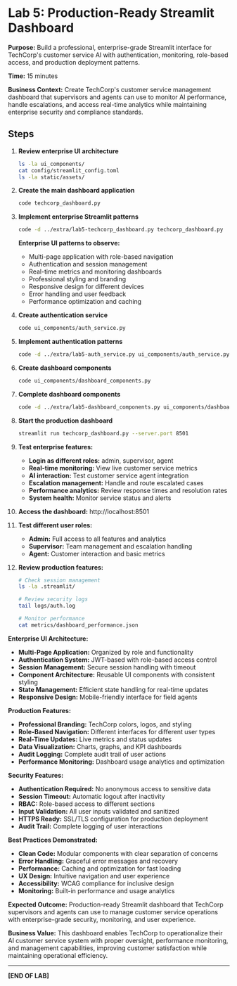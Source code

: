 # Lab 5: Production-Ready Streamlit Dashboard

**Purpose:** Build a professional, enterprise-grade Streamlit interface for TechCorp's customer service AI with authentication, monitoring, role-based access, and production deployment patterns.

**Time:** 15 minutes

**Business Context:** Create TechCorp's customer service management dashboard that supervisors and agents can use to monitor AI performance, handle escalations, and access real-time analytics while maintaining enterprise security and compliance standards.

## Steps

1. **Review enterprise UI architecture**
   ```bash
   ls -la ui_components/
   cat config/streamlit_config.toml
   ls -la static/assets/
   ```

2. **Create the main dashboard application**
   ```bash
   code techcorp_dashboard.py
   ```

3. **Implement enterprise Streamlit patterns**
   ```bash
   code -d ../extra/lab5-techcorp_dashboard.py techcorp_dashboard.py
   ```
   **Enterprise UI patterns to observe:**
   - Multi-page application with role-based navigation
   - Authentication and session management
   - Real-time metrics and monitoring dashboards
   - Professional styling and branding
   - Responsive design for different devices
   - Error handling and user feedback
   - Performance optimization and caching

4. **Create authentication service**
   ```bash
   code ui_components/auth_service.py
   ```

5. **Implement authentication patterns**
   ```bash
   code -d ../extra/lab5-auth_service.py ui_components/auth_service.py
   ```

6. **Create dashboard components**
   ```bash
   code ui_components/dashboard_components.py
   ```

7. **Complete dashboard components**
   ```bash
   code -d ../extra/lab5-dashboard_components.py ui_components/dashboard_components.py
   ```

8. **Start the production dashboard**
   ```bash
   streamlit run techcorp_dashboard.py --server.port 8501
   ```

9. **Test enterprise features:**
   - **Login as different roles:** admin, supervisor, agent
   - **Real-time monitoring:** View live customer service metrics
   - **AI interaction:** Test customer service agent integration
   - **Escalation management:** Handle and route escalated cases
   - **Performance analytics:** Review response times and resolution rates
   - **System health:** Monitor service status and alerts

10. **Access the dashboard:** http://localhost:8501
    
11. **Test different user roles:**
    - **Admin:** Full access to all features and analytics
    - **Supervisor:** Team management and escalation handling
    - **Agent:** Customer interaction and basic metrics

12. **Review production features:**
    ```bash
    # Check session management
    ls -la .streamlit/
    
    # Review security logs
    tail logs/auth.log
    
    # Monitor performance
    cat metrics/dashboard_performance.json
    ```

**Enterprise UI Architecture:**
- **Multi-Page Application:** Organized by role and functionality
- **Authentication System:** JWT-based with role-based access control
- **Session Management:** Secure session handling with timeout
- **Component Architecture:** Reusable UI components with consistent styling
- **State Management:** Efficient state handling for real-time updates
- **Responsive Design:** Mobile-friendly interface for field agents

**Production Features:**
- **Professional Branding:** TechCorp colors, logos, and styling
- **Role-Based Navigation:** Different interfaces for different user types
- **Real-Time Updates:** Live metrics and status updates
- **Data Visualization:** Charts, graphs, and KPI dashboards
- **Audit Logging:** Complete audit trail of user actions
- **Performance Monitoring:** Dashboard usage analytics and optimization

**Security Features:**
- **Authentication Required:** No anonymous access to sensitive data
- **Session Timeout:** Automatic logout after inactivity
- **RBAC:** Role-based access to different sections
- **Input Validation:** All user inputs validated and sanitized
- **HTTPS Ready:** SSL/TLS configuration for production deployment
- **Audit Trail:** Complete logging of user interactions

**Best Practices Demonstrated:**
- **Clean Code:** Modular components with clear separation of concerns
- **Error Handling:** Graceful error messages and recovery
- **Performance:** Caching and optimization for fast loading
- **UX Design:** Intuitive navigation and user experience
- **Accessibility:** WCAG compliance for inclusive design
- **Monitoring:** Built-in performance and usage analytics

**Expected Outcome:** Production-ready Streamlit dashboard that TechCorp supervisors and agents can use to manage customer service operations with enterprise-grade security, monitoring, and user experience.

**Business Value:** This dashboard enables TechCorp to operationalize their AI customer service system with proper oversight, performance monitoring, and management capabilities, improving customer satisfaction while maintaining operational efficiency.

---
**[END OF LAB]**